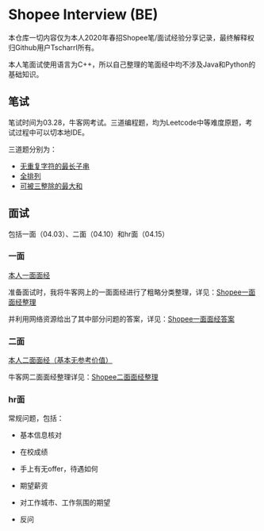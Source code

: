 # Shopee Interview (BE)

本仓库一切内容仅为本人2020年春招Shopee笔/面试经验分享记录，最终解释权归Github用户Tscharrl所有。

本人笔面试使用语言为C++，所以自己整理的笔面经中均不涉及Java和Python的基础知识。

## 笔试

笔试时间为03.28，牛客网考试。三道编程题，均为Leetcode中等难度原题，考试过程中可以切本地IDE。

三道题分别为：
- [无重复字符的最长子串](https://leetcode-cn.com/problems/longest-substring-without-repeating-characters/)
- [全排列](https://leetcode-cn.com/problems/permutations/)
- [可被三整除的最大和](https://leetcode-cn.com/problems/greatest-sum-divisible-by-three/)


## 面试

包括一面（04.03）、二面（04.10）和hr面（04.15）


### 一面

[本人一面面经](https://www.nowcoder.com/discuss/399675)

准备面试时，我将牛客网上的一面面经进行了粗略分类整理，详见：[Shopee一面面经整理](Shopee面经整理/)

并利用网络资源给出了其中部分问题的答案，详见：[Shopee一面面经答案](Shopee面经整理/答案/)


### 二面

[本人二面面经（基本无参考价值）](https://www.nowcoder.com/discuss/404912)

牛客网二面面经整理详见：[Shopee二面面经整理](Shopee面经整理/Shopee二面面经整理/)

### hr面

常规问题，包括：

- 基本信息核对

- 在校成绩

- 手上有无offer，待遇如何

- 期望薪资

- 对工作城市、工作氛围的期望

- 反问
